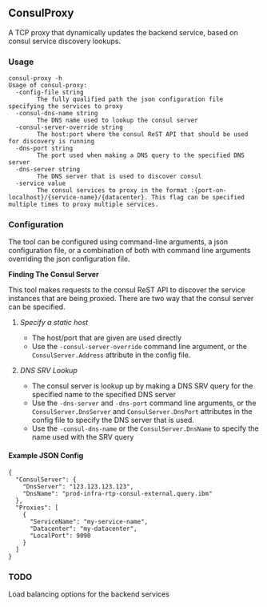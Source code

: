 ## ConsulProxy

A TCP proxy that dynamically updates the backend service, based on consul service discovery lookups.

### Usage

```
consul-proxy -h
Usage of consul-proxy:
  -config-file string
        The fully qualified path the json configuration file specifying the services to proxy
  -consul-dns-name string
        The DNS name used to lookup the consul server
  -consul-server-override string
        The host:port where the consul ReST API that should be used for discovery is running
  -dns-port string
        The port used when making a DNS query to the specified DNS server
  -dns-server string
        The DNS server that is used to discover consul
  -service value
        The consul services to proxy in the format :{port-on-localhost}/{service-name}/{datacenter}. This flag can be specified multiple times to proxy multiple services.

```

### Configuration

The tool can be configured using command-line arguments, a json configuration file, or a combination of both with command line arguments overriding the json configuration file.

**Finding The Consul Server**

This tool makes requests to the consul ReST API to discover the service instances that are being proxied. There are two way that the consul server can be specified.

1. *Specify a static host*
	* The host/port that are given are used directly
	* Use the `-consul-server-override` command line argument, or the `ConsulServer.Address` attribute in the config file.
	
2. *DNS SRV Lookup*
	* The consul server is lookup up by making a DNS SRV query for the specified name to the specified DNS server
	* Use the `-dns-server` and `-dns-port` command line arguments, or the `ConsulServer.DnsServer` and `ConsulServer.DnsPort` attributes in the config file to specify the DNS server that is used.
	* Use the `-consul-dns-name` or the `ConsulServer.DnsName` to specify the name used with the SRV query

#### Example JSON Config
```
{
  "ConsulServer": {
    "DnsServer": "123.123.123.123",
    "DnsName": "prod-infra-rtp-consul-external.query.ibm"
  },
  "Proxies": [
    {
      "ServiceName": "my-service-name",
      "Datacenter": "my-datacenter",
      "LocalPort": 9090
    }
  ]
}
```

### TODO

Load balancing options for the backend services